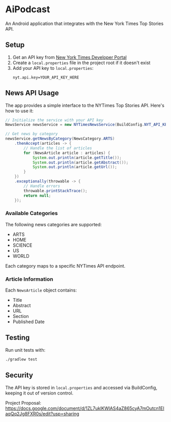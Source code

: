 # AiPodcast

An Android application that integrates with the New York Times Top Stories API.

## Setup

1. Get an API key from [New York Times Developer Portal](https://developer.nytimes.com/apis)
2. Create a `local.properties` file in the project root if it doesn't exist
3. Add your API key to `local.properties`:
   ```
   nyt.api.key=YOUR_API_KEY_HERE
   ```

## News API Usage

The app provides a simple interface to the NYTimes Top Stories API. Here's how to use it:

```java
// Initialize the service with your API key
NewsService newsService = new NYTimesNewsService(BuildConfig.NYT_API_KEY);

// Get news by category
newsService.getNewsByCategory(NewsCategory.ARTS)
    .thenAccept(articles -> {
        // Handle the list of articles
        for (NewsArticle article : articles) {
            System.out.println(article.getTitle());
            System.out.println(article.getAbstract());
            System.out.println(article.getUrl());
        }
    })
    .exceptionally(throwable -> {
        // Handle errors
        throwable.printStackTrace();
        return null;
    });
```

### Available Categories

The following news categories are supported:
- ARTS
- HOME
- SCIENCE
- US
- WORLD

Each category maps to a specific NYTimes API endpoint.

### Article Information

Each `NewsArticle` object contains:
- Title
- Abstract
- URL
- Section
- Published Date

## Testing

Run unit tests with:
```bash
./gradlew test
```

## Security

The API key is stored in `local.properties` and accessed via BuildConfig, keeping it out of version control.

Project Proposal:
https://docs.google.com/document/d/1ZL7uklKWlAS4aZ865cyA7mOutcn1EIaqQq2Jg8FXR0s/edit?usp=sharing